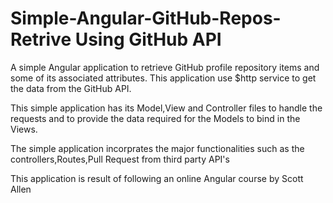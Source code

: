 # Simple-Angular-GitHub-Repos-Retrive Using GitHub API
A simple Angular application to retrieve  GitHub profile repository items and some of its associated attributes.
This application use $http service to get the data from the GitHub API.

This simple application has its Model,View and Controller files to handle the requests and to provide the data required for the Models to bind in the Views.

The simple application incorprates the major functionalities such as the controllers,Routes,Pull Request from third party API's

This application is result of following an online Angular course by Scott Allen
